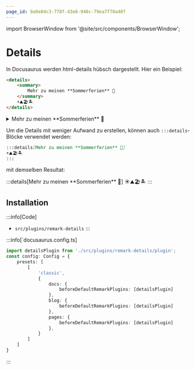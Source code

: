 ```yaml
---
page_id: 9a0e84c3-778f-43e6-948c-79ea7f70a48f
---
```

import BrowserWindow from '@site/src/components/BrowserWindow';

# Details

In Docusaurus werden html-details hübsch dargestellt. Hier ein Beispiel:

```md
<details>
    <summary>
        Mehr zu meinen **Sommerferien** 🍹
    </summary>
    ☀️⛰️🏖️🏝️
</details>
```
<BrowserWindow>
<details>
    <summary>
        Mehr zu meinen **Sommerferien** 🍹
    </summary>
    ☀️⛰️🏖️🏝️
</details>
</BrowserWindow>

Um die Details mit weniger Aufwand zu erstellen, können auch `:::details`-Blöcke verwendet werden:

```md
:::details[Mehr zu meinen **Sommerferien** 🍹]
☀️⛰️🏖️🏝️
:::
```
mit demselben Resultat:

<BrowserWindow>
:::details[Mehr zu meinen **Sommerferien** 🍹]
☀️⛰️🏖️🏝️
:::
</BrowserWindow>


## Installation

:::info[Code]
- `src/plugins/remark-details`
:::


:::info[`docusaurus.config.ts]

```ts {1,8,11,14}
import detailsPlugin from './src/plugins/remark-details/plugin';
const config: Config = {
    presets: [
        [
            'classic',
            {
                docs: {
                    beforeDefaultRemarkPlugins: [detailsPlugin]
                },
                blog: {
                    beforeDefaultRemarkPlugins: [detailsPlugin]
                },
                pages: {
                    beforeDefaultRemarkPlugins: [detailsPlugin]
                },
            }
        ]
    ]
}

```
:::
